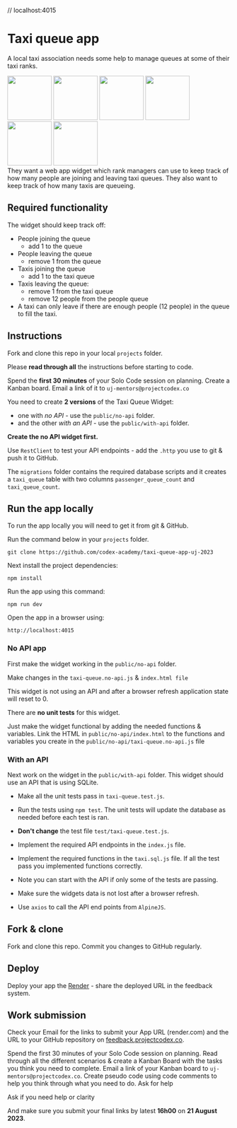 //	localhost:4015

# Taxi queue app

A local taxi association needs some help to manage queues at some of their taxi ranks.

<span style="float: left">
	<img src="queue.png" alt="" width="100" style="display:inline-block" >
	<img src="queue.png" alt="" width="100" style="display:inline-block" >
	<img src="queue.png" alt="" width="100" style="display:inline-block" >
	<img src="minivan.png" alt="" width="100" style="display:inline-block">
	<img src="arrow.png" alt="" width="100" style="display:inline-block">
	<img src="minivan.png" alt="" width="100" style="display:inline-block">
</span>

They want a web app widget which rank managers can use to keep track of how many people are joining and leaving taxi queues. They also want to keep track of how many taxis are queueing.

## Required functionality

The widget should keep track off:

* People joining the queue 
	- add 1 to the queue
* People leaving the queue 
	- remove 1 from the queue
* Taxis joining the queue 
	- add 1 to the taxi queue
* Taxis leaving the queue:
	- remove 1 from the taxi queue
	- remove 12 people from the people queue
* A taxi can only leave if there are enough people (12 people) in the queue to fill the taxi.

## Instructions

Fork and clone this repo in your local `projects` folder.

Please **read through all** the instructions before starting to code.

Spend the **first 30 minutes** of your Solo Code session on planning. Create a Kanban board. Email a link of it to `uj-mentors@projectcodex.co`

You need to create **2 versions** of the Taxi Queue Widget:

* one with *no API* - use the `public/no-api` folder.
* and the other *with an API* - use the `public/with-api` folder.

**Create the no API widget first.**

Use `RestClient` to test your API endpoints - add the `.http` you use to git & push it to GitHub.

The `migrations` folder contains the required database scripts and it creates a `taxi_queue` table with two columns `passenger_queue_count` and `taxi_queue_count`.

## Run the app locally

To run the app locally you will need to get it from git & GitHub.

Run the command below in your `projects` folder.

```
git clone https://github.com/codex-academy/taxi-queue-app-uj-2023
```

Next install the project dependencies:

```
npm install
```

Run the app using this command:

```
npm run dev
```

Open the app in a browser using: 

```
http://localhost:4015
```

### No API app

First make the widget working in the `public/no-api` folder.

Make changes in the `taxi-queue.no-api.js` & `index.html file`

This widget is not using an API and after a browser refresh application state will reset to 0.

There are **no unit tests** for this widget.

Just make the widget functional by adding the needed functions & variables.
Link the HTML in `public/no-api/index.html` to the functions and variables you create in the `public/no-api/taxi-queue.no-api.js` file

### With an API

Next work on the widget in the `public/with-api` folder. This widget should use an API that is using SQLite.

* Make all the unit tests pass in `taxi-queue.test.js`. 
* Run the tests using `npm test`. The unit tests will update the database as needed before each test is ran.
* **Don't change** the test file `test/taxi-queue.test.js`.

* Implement the required API endpoints in the `index.js` file.
* Implement the required functions in the `taxi.sql.js` file. If all the test pass you implemented functions correctly.
* Note you can start with the API if only some of the tests are passing.
* Make sure the widgets data is not lost after a browser refresh.
* Use `axios` to call the API end points from `AlpineJS`.

## Fork & clone

Fork and clone this repo.
Commit you changes to GitHub regularly.

## Deploy

Deploy your app the [Render](render.com) - share the deployed URL in the feedback system.

## Work submission

Check your Email for the links to submit your App URL (render.com) and the URL to your GitHub repository on [feedback.projectcodex.co](feedback.projectcodex.co).

Spend the first 30 minutes of your Solo Code session on planning. Read through all the different scenarios & create a Kanban Board with the tasks you think you need to complete. Email a link of your Kanban board to `uj-mentors@projectcodex.co`. Create pseudo code using code comments to help you think through what you need to do.
Ask for help

Ask if you need help or clarity
	
And make sure you submit your final links by latest **16h00** on **21 August 2023**.
